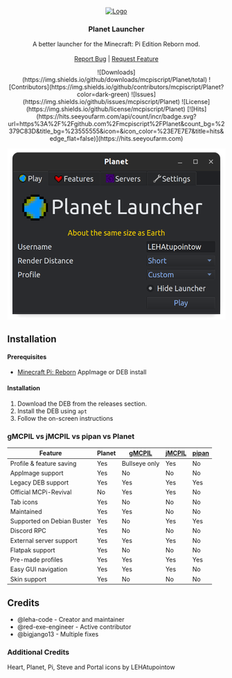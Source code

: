 <br/>
<p align="center">
  <a href="https://github.com/mcpiscript/Planet">
    <img src="https://github.com/mcpiscript/planet/raw/master/planet/assets/logo512.png" alt="Logo" width="80" height="80">
  </a>

  <h3 align="center">Planet Launcher</h3>

  <p align="center">
    A better launcher for the Minecraft: Pi Edition Reborn mod.
    <br/>
    <br/>
    <a href="https://github.com/mcpiscript/Planet/issues">Report Bug</a>
    |
    <a href="https://github.com/mcpiscript/Planet/issues">Request Feature</a>
  </p>
</p>

<center>
![Downloads](https://img.shields.io/github/downloads/mcpiscript/Planet/total) ![Contributors](https://img.shields.io/github/contributors/mcpiscript/Planet?color=dark-green) ![Issues](https://img.shields.io/github/issues/mcpiscript/Planet) ![License](https://img.shields.io/github/license/mcpiscript/Planet) [![Hits](https://hits.seeyoufarm.com/api/count/incr/badge.svg?url=https%3A%2F%2Fgithub.com%2Fmcpiscript%2FPlanet&count_bg=%2379C83D&title_bg=%23555555&icon=&icon_color=%23E7E7E7&title=hits&edge_flat=false)](https://hits.seeyoufarm.com)
</center>

<!--## Table Of Contents

* [About the Project](#about-the-project)
* [Built With](#built-with)
* [Getting Started](#getting-started)
  * [Prerequisites](#prerequisites)
  * [Installation](#installation)
* [Usage](#usage)
* [Roadmap](#roadmap)
* [Contributing](#contributing)
* [License](#license)
* [Authors](#authors)
* [Acknowledgements](#acknowledgements)
-->

![Screenshot](https://github.com/mcpiscript/planet/raw/master/screenshot.png)
<!--
**Is there a a launcher for MCPi that works everywhere and has all the essenitial features?**:
Yes there is. Introducing Planet. Planet was made because the other launchers didn't work properly or were unmaintained.
And, no launcher supports AppImage, thus Planet is required to run new versions of MCPi-Reborn.-->
## Installation
#### Prerequisites
* [Minecraft Pi: Reborn](https://jenkins.thebrokenrail.com) AppImage or DEB install
#### Installation
1. Download the DEB from the releases section.
2. Install the DEB using `apt`
3. Follow the on-screen instructions

### gMCPIL vs jMCPIL vs pipan vs Planet
| Feature | Planet | [gMCPIL](https://github.com/mcpi-revival/gmcpil) | [jMCPIL](https://github.com/mcpi-revival/jmcpil) | [pipan](https://github.com/randomsoup/pipan) |
|---------|--------|--------|--------|-------|
| Profile & feature saving | Yes | Bullseye only | Yes | No |
| AppImage support | Yes | No | No | No |
| Legacy DEB support | Yes | Yes | Yes | Yes |
| Official MCPi-Revival | No | Yes | Yes | No |
| Tab icons | Yes | No | No | No |
| Maintained | Yes | Yes | No | No |
| Supported on Debian Buster | Yes | No | Yes | Yes |
| Discord RPC | Yes | No | No | No |
| External server support | Yes | Yes | Yes | No |
| Flatpak support | Yes | No | No | No |
| Pre-made profiles | Yes | Yes | Yes | Yes |
| Easy GUI navigation | Yes | Yes | Yes | No |
| Skin support | Yes | No | No | No |
## Credits
- @leha-code - Creator and maintainer
- @red-exe-engineer - Active contributor
- @bigjango13 - Multiple fixes

### Additional Credits
Heart, Planet, Pi, Steve and Portal icons by LEHAtupointow


